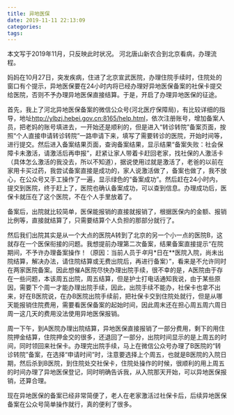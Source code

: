 ```yaml
---
title: 异地医保
date: 2019-11-11 22:13:09
categories:
tags:
---
```


本文写于2019年11月，只反映此时状况。
河北唐山新农合到北京看病，办理流程。

妈妈在10月27日，突发疾病，住进了北京宣武医院，办理住院手续时，住院处的窗口有个提示，异地医保要在24小时内将已经办理好异地医保备案的社保卡提交给医院，否则不予办理异地医保直接结算。于是，开启了办理异地医保的征途。

首先，我上了河北异地医保备案的微信公众号(河北医疗保障局)，有比较详细的指导，地址<http://ylbzj.hebei.gov.cn:8165/help.html>，依次注册账号，增加备案人员，把老妈的账号填进去，一开始还是顺利的，但是进入“转诊转院”备案页面，按照“个人直接申请转诊转院”一路申请下来，填写了需要转诊的医院，开始时间等，进行提交。然后进入备案结果页面，查询备案结果，显示结果“备案失败：社会保障卡未激活，请激活后再申报”，赶紧让家人带着卡赶回老家，找社保的人激活卡（具体怎么激活的我没去，所以不知道），据说使用过就是激活了，老爸的以前在家用卡买过药，我尝试备案直接是成功的，家人说激活做了，备案也做了，我不放心，在公众号又手工操作了一遍，显示绿色的“备案成功”。然后赶在24小时内，提交到医院，终于赶上了，医院也确认备案成功，可以查到信息。办理成功后，医保卡就压在了这个医院，不在个人手里放着了。

备案后，出院就比较简单，医保能报销的直接就报销了，根据医保内的金额、报销比例等，直接就结算了，只需要结算个人负担的那部分就行了。

然后我们出院其实是从一个大点的医院A转到了北京的另一个小一点的医院B，这就存在一个医保衔接的问题。我想提前办理第二次备案，结果备案直接提示“在院期间，不予许办理备案操作！（原因：当前人员于*年*月*日在**医院入院，尚未出院结算，解决办法，请住院结算或无费出院后，再进行备案）”，看来是不允许同时在两家医院备案。因此想催A医院尽快办理出院手续，很不幸的是，A医院由于存在一些问题，本该周五出院，周五结算，但是护士打电话通知我说，由于某些原因，需要下个周一才能办理出院手续，因此，出院手续不能办，社保卡也拿不出来，好在B医院说，在办B医院出院手续前，把社保卡交到住院处就行，但是从哪天能报销住院费用，需要看医保备案的起始时间，因此周末还在担心周五周六周日周一这几天的费用没法使用异地医保报销。

周一下午，到A医院办理出院结算，异地医保直接报销了一部分费用，剩下的用住院押金结算，住院押金交的很多，还退回了一部分，出院时间显示的是上周五的时间，同时领回来社保卡。办理完出院手续，马上在微信公众号办理了B医院的“转诊转院”备案，在选择“申请时间”时，注意要选择上个周五，也就是B医院的入院日期，然后杀到B医院，到住院处交社保卡，住院处操作的时候，很顺利的用上周五的时间办理了异地医保登记，同时明确告诉我，从入院那天开始，可以异地医保报销，还算合理。

现在异地医保的备案已经非常简便了，老人在老家激活过社保卡后，后续异地医保备案在公众号简单操作就行，真的便利了很多。 